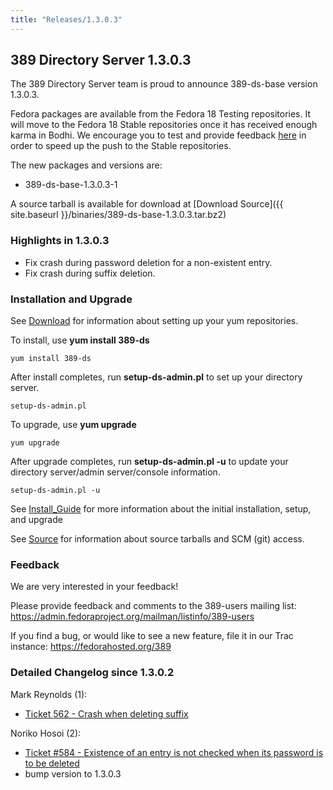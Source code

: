 ```yaml
---
title: "Releases/1.3.0.3"
---
```

389 Directory Server 1.3.0.3
----------------------------

The 389 Directory Server team is proud to announce 389-ds-base version 1.3.0.3.

Fedora packages are available from the Fedora 18 Testing repositories. It will move to the Fedora 18 Stable repositories once it has received enough karma in Bodhi. We encourage you to test and provide feedback [here](https://admin.fedoraproject.org/updates/FEDORA-2013-2485/389-ds-base-1.3.0.3-1.fc18) in order to speed up the push to the Stable repositories.

The new packages and versions are:

-   389-ds-base-1.3.0.3-1

A source tarball is available for download at [Download Source]({{ site.baseurl }}/binaries/389-ds-base-1.3.0.3.tar.bz2)

### Highlights in 1.3.0.3

-   Fix crash during password deletion for a non-existent entry.
-   Fix crash during suffix deletion.

### Installation and Upgrade

See [Download](../download.html) for information about setting up your yum repositories.

To install, use **yum install 389-ds**

`yum install 389-ds`

After install completes, run **setup-ds-admin.pl** to set up your directory server.

`setup-ds-admin.pl`

To upgrade, use **yum upgrade**

`yum upgrade`

After upgrade completes, run **setup-ds-admin.pl -u** to update your directory server/admin server/console information.

`setup-ds-admin.pl -u`

See [Install\_Guide](../legacy/install-guide.html) for more information about the initial installation, setup, and upgrade

See [Source](../development/source.html) for information about source tarballs and SCM (git) access.

### Feedback

We are very interested in your feedback!

Please provide feedback and comments to the 389-users mailing list: <https://admin.fedoraproject.org/mailman/listinfo/389-users>

If you find a bug, or would like to see a new feature, file it in our Trac instance: <https://fedorahosted.org/389>

### Detailed Changelog since 1.3.0.2

Mark Reynolds (1):

-   [Ticket 562 - Crash when deleting suffix](https://fedorahosted.org/389/ticket/562)

Noriko Hosoi (2):

-   [Ticket \#584 - Existence of an entry is not checked when its password is to be deleted](https://fedorahosted.org/389/ticket/584)
-   bump version to 1.3.0.3

